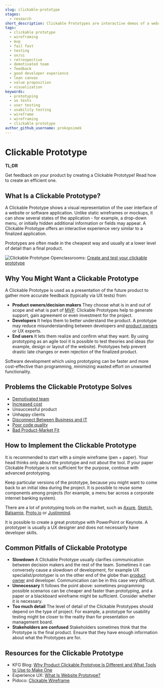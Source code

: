 ```yaml
---
slug: clickable-prototype
stages:
  - research
short_description: Clickable Prototypes are interactive demos of a website or a software application. These are often used to gather feedback early in the project lifecycle, before the project goes into the final stage of development.
tags:
  - clickable prototype
  - wireframing
  - mvp
  - fail fast
  - testing
  - ux/ui
  - retrospective
  - demotivated team
  - feedback
  - good developer experience
  - lean canvas
  - value proposition
  - visualization
keywords:
  - prototyping
  - ux tests
  - user testing
  - usability testing
  - wireframe
  - wireframing
  - clickable prototype
author_github_username: prokopsimek
---
```


# Clickable Prototype

**TL;DR**

Get feedback on your product by creating a Clickable Prototype! Read how to create an efficient one.

## What Is a Clickable Prototype?

A Clickable Prototype shows a visual representation of the user interface of a website or software application. Unlike static wireframes or mockups, it can show several states of the application - for example, a drop-down menu, or initially hidden additional information or fields may appear. A Clickable Prototype offers an interactive experience very similar to a finalized application.

Prototypes are often made in the cheapest way and usually at a lower level of detail than a final product.

![Clickable Prototype](/files/clickable_prototype.jpg)
Openclassrooms: [Create and test your clickable prototype](https://openclassrooms.com/en/courses/4555931-create-simple-prototypes-with-wireframes/4908361-create-and-test-your-clickable-prototype)

## Why You Might Want a Clickable Prototype

A Clickable Prototype is used as a presentation of the future product to gather more accurate feedback (typically via UX tests) from:

- **Product owners/decision makers**
  They choose what is in and out of scope and what is part of [MVP](/practices/minimum-viable-product). Clickable Prototypes help to generate support, gain agreement or even investment for the project.
- **Developers**
  It helps them to better understand the product. A prototype may reduce misunderstanding between developers and [product owners](/practices/product-owner) or UX experts.
- **End users**
   It lets them realize and confirm what they want. By using prototyping as an agile tool it is possible to test theories and ideas (for example, design or layout of the website). Prototypes help prevent drastic late changes or even rejection of the finalized product.

Software development which using prototyping can be faster and more cost-effective than programming, minimizing wasted effort on unwanted functionality.

## Problems the Clickable Prototype Solves

- [Demotivated team](/problems/demotivated-team)
- [Increased cost](/problems/increased-cost)
- Unsuccessful product
- Unhappy clients
- [Disconnect Between Business and IT](/problems/disconnect-between-business-and-it)
- [Poor code quality](/problems/poor-code-quality)
- [Bad Product-Market Fit](/problems/bad-product-market-fit)

## How to Implement the Clickable Prototype

It is recommended to start with a simple wireframe (pen + paper). Your head thinks only about the prototype and not about the tool. If your paper Clickable Prototype is not sufficient for the purpose, continue with advanced prototyping.

Keep particular versions of the prototype, because you might want to come back to an initial idea during the project. It is possible to reuse some components among projects (for example, a menu bar across a corporate internet banking system).

There are a lot of prototyping tools on the market, such as [Axure](https://www.axure.com/), [Sketch](https://www.sketchapp.com/), [Balsamiq](https://balsamiq.com/), [Proto.io](https://proto.io/) or [Justinmind](https://www.justinmind.com/).

It is possible to create a great prototype with PowerPoint or Keynote. A prototyper is usually a UX designer and does not necessarily have developer skills.

## Common Pitfalls of Clickable Prototype

- **Slowdown**
  A Clickable Prototype usually clarifies communication between decision makers and the rest of the team. Sometimes it can conversely cause a slowdown of development, for example UX specialist/prototyper is on the other end of the globe than [product owner](/practices/product-owner) and developer. Communication can be in this case very difficult.
- **Unnecessary**
  It follows the point above: sometimes programming possible scenarios can be cheaper and faster than prototyping, and a paper or a blackboard wireframe might be sufficient. Consider whether it is necessary.
- **Too much detail**
  The level of detail of the Clickable Prototypes should depend on the type of project. For example, a prototype for usability testing might be closer to the reality than for presentation on management board.
- **Stakeholders are confused**
  Stakeholders sometimes think that the Prototype is the final product. Ensure that they have enough information about what the Prototypes are for.

## Resources for the Clickable Prototype

- KFG Blog: [Why Product Clickable Prototype Is Different and What Tools to Use to Make One](https://kfginternational.com/blog/product-clickable-prototype/)
- Experience UX: [What Is Website Prototype?](https://www.experienceux.co.uk/faqs/what-is-a-website-prototype/)
- Pidoco: [Clickable Wireframe](https://pidoco.com/en/help/ux/clickable-wireframe)

